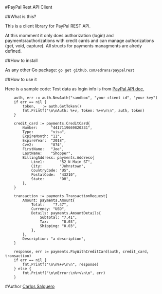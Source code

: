 #PayPal Rest API Client

##What is this?

This is a client library for PayPal REST API.

At this momment it only does authorization (login) and payments/authorizations with credit cards and can manage authorizations (get, void, capture). All structs for payments managments are alredy defined.

##How to install

As any other Go package: `go get github.com/edrans/paypalrest`

##How to use it

Here is a sample code:
Test data as login info is from [PayPal API doc.](https://developer.paypal.com/webapps/developer/docs/api/#payer-object)

```
    auth, err := auth.NewAuth("sandbox", "your client id", "your key")
    if err == nil {
        token, _ := auth.GetToken()
        fmt.Printf("\n\nAuth: %+v, Token: %+v\n\n", auth, token)
    }

    credit_card := payments.CreditCard{
        Number:      "4417119669820331",
        Type:        "visa",
        ExpireMonth: "11",
        ExpireYear:  "2018",
        Cvv2:        "874",
        FirstName:   "Joe",
        LastName:    "Shopper",
        BillingAddress: payments.Address{
            Line1:       "52 N Main ST",
            City:        "Johnstown",
            CountryCode: "US",
            PostalCode:  "43210",
            State:       "OH",
        },
    }

    transaction := payments.TransactionRequest{
        Amount: payments.Amount{
            Total:    "7.47",
            Currency: "USD",
            Details: payments.AmountDetails{
                Subtotal: "7.41",
                Tax:      "0.03",
                Shipping: "0.03",
            },
        },
        Description: "a description",
    }

    response, err := payments.PayWithCreditCard(auth, credit_card, transaction)
    if err == nil {
        fmt.Printf("\n\n%+v\n\n", response)
    } else {
        fmt.Printf("\n\nError:\n%+v\n\n", err)
    }
```
#Author
[Carlos Salguero](http://github.com/cfsalguero)
